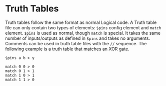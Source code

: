 # Truth Tables
Truth tables follow the same format as normal Logical code. A Truth table file can only contain two types of elements: `$pins` config element and `match` element. `$pins` is used as normal, though `match` is special. It takes the same number of inputs/outputs as defined in `$pins` and takes no arguments. Comments can be used in truth table files with the `//` sequence. The following example is a truth table that matches an XOR gate.
```logical
$pins a b > y

match 0 0 > 0
match 0 1 > 1
match 1 0 > 1
match 1 1 > 0
```